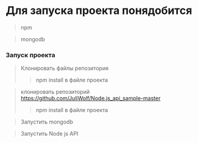 # Для запуска проекта понядобится

> npm

> mongodb

### Запуск проекта

> Клонировать файлы репозитория
> > npm install в файле проекта

> клонировать репозиторий https://github.com/JuliWolf/Node.js_api_sample-master
> > npm install в файле проекта



> Запустить mongodb

> Запустить Node js API
